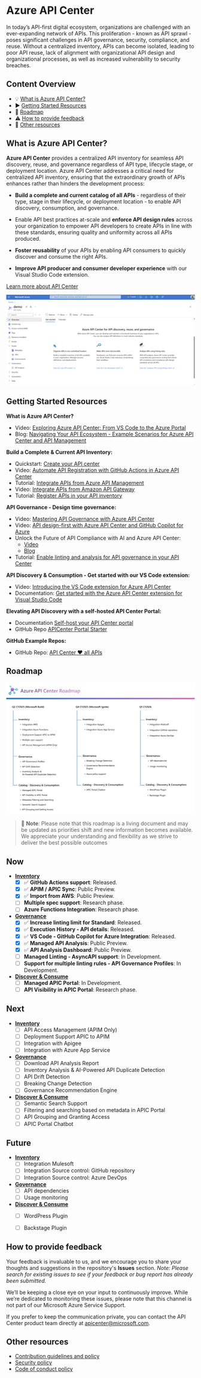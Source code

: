 # Azure API Center

In today’s API-first digital ecosystem, organizations are challenged with an ever-expanding network of APIs. This proliferation - known as API sprawl - poses significant challenges in API governance, security, compliance, and reuse. Without a centralized inventory, APIs can become isolated, leading to poor API reuse, lack of alignment with organizational API design and organizational processes, as well as increased vulnerability to security breaches.

## Content Overview

- :bulb: [What is Azure API Center?](#azure-api-center)
- :arrow_forward: [Getting Started Resources](#getting-started-resources)
- :dart: [Roadmap](#roadmap)
- :warning: [How to provide feedback](#how-to-provide-feedback)
- :bookmark_tabs: [Other resources](#other-resources)

## What is Azure API Center?

**Azure API Center** provides a centralized API inventory for seamless API discovery, reuse, and governance regardless of API type, lifecycle stage, or deployment location. Azure API Center addresses a critical need for centralized API inventory, ensuring that the extraordinary growth of APIs enhances rather than hinders the development process:

- **Build a complete and current catalog of all APIs** - regardless of their type, stage in their lifecycle, or deployment location - to enable API discovery, consumption, and governance.

- Enable API best practices at-scale and **enforce API design rules** across your organization to empower API developers to create APIs in line with these standards, ensuring quality and uniformity across all APIs produced.

- **Foster reusability** of your APIs by enabling API consumers to quickly discover and consume the right APIs.

- **Improve API producer and consumer developer experience** with our Visual Studio Code extension.

[Learn more about API Center](https://aka.ms/apicenter/blogpost)


![APIs view in Azure API Center](media/readme-screenshot.png)

## Getting Started Resources

**What is Azure API Center?**
- Video: [Exploring Azure API Center: From VS Code to the Azure Portal](https://youtu.be/w9Sr7adTPPI?si=s-vWG5VBKETuxD5X)
- Blog: [Navigating Your API Ecosystem - Example Scenarios for Azure API Center and API Management](https://techcommunity.microsoft.com/t5/azure-integration-services-blog/the-rising-significance-of-apis-azure-api-management-amp-api/ba-p/4181292)

**Build a Complete & Current API Inventory:**
- Quickstart: [Create your API center](https://learn.microsoft.com/azure/api-center/set-up-api-center)
- Video: [Automate API Registration with GitHub Actions in Azure API Center](https://youtu.be/DviYjNVJ-cw?si=h0EBUWEh3uuMDgOL)
- Tutorial: [Integrate APIs from Azure API Management](https://learn.microsoft.com/azure/api-center/synchronize-api-management-apis)
- Video: [Integrate APIs from Amazon API Gateway](https://youtu.be/9vhGOxKD2ME?si=0fcQyJb47L933JNb)
- Tutorial: [Register APIs in your API inventory](https://learn.microsoft.com/azure/api-center/register-apis)

**API Governance - Design time governance:**
- Video: [Mastering API Governance with Azure API Center](https://youtu.be/m0XATQaVhxA?si=oDfFDPE9hDPbrczP)
- Video: [API design-first with Azure API Center and GitHub Copilot for Azure](https://youtu.be/MSYS4bLYews?si=3PFAZnwA1rKYwLa-)
- Unlock the Future of API Compliance with AI and Azure API Center:
    - [Video](https://youtu.be/G-3Jdi2vTiE?si=DTL4SG7PXgys98m1)
    - [Blog](https://aka.ms/apic/ai)
- Tutorial: [Enable linting and analysis for API governance in your API Center](https://learn.microsoft.com/azure/api-center/enable-api-analysis-linting)

**API Discovery & Consumption - Get started with our VS Code extension:**
- Video: [Introducing the VS Code extension for Azure API Center](https://youtu.be/62X0NALedCc) 
- Documentation: [Get started with the Azure API Center extension for Visual Studio Code](https://learn.microsoft.com/azure/api-center/use-vscode-extension)

**Elevating API Discovery with a self-hosted API Center Portal:**
- Documentation [Self-host your API Center portal](https://learn.microsoft.com/azure/api-center/enable-api-center-portal)
- GitHub Repo [APICenter Portal Starter](https://github.com/Azure/APICenter-Portal-Starter)

**GitHub Example Repos:**
- GitHub Repo: [API Center ❤️ all APIs](https://github.com/Azure-Samples/universal-api-center)

## Roadmap

![APIs view in Azure API Center](media/roadmap/roadmap01232025.png)

> :memo: **Note**: Please note that this roadmap is a living document and may be updated as priorities shift and new information becomes available. We appreciate your understanding and flexibility as we strive to deliver the best possible outcomes

## Now
- <ins>**Inventory**</ins>
    - [x] :white_check_mark: **GitHub Actions support**: Released.
    - [x] :white_check_mark: **APIM / APIC Sync**: Public Preview.
    - [x] :white_check_mark: **Import from AWS**: Public Preview.
    - [ ] **Multiple spec support**: Research phase.
    - [ ] **Azure Functions Integration**: Research phase.
- <ins>**Governance**</ins>
    - [x] :white_check_mark: **Increase linting limit for Standard**: Released.
    - [x] :white_check_mark: **Execution History - API details**: Released.
    - [x] :white_check_mark: **VS Code - GitHub Copilot for Azure Integration**: Released.
    - [x] :white_check_mark: **Managed API Analysis**: Public Preview.
    - [x] :white_check_mark: **API Analysis Dashboard**: Public Preview. 
    - [ ] **Managed Linting - AsyncAPI support**: In Development.
    - [ ] **Support for multiple linting rules -  API Governance Profiles**: In Development.

- <ins>**Discover & Consume**</ins>
    - [ ] **Managed APIC Portal**: In Development.
    - [ ] **API Visibility in APIC Portal**: Research phase.

## Next
- <ins>**Inventory**</ins>
    - [ ] API Access Management (APIM Only)
    - [ ] Deployment Support APIC to APIM
    - [ ] Integration with Apigee
    - [ ] Integration with Azure App Service
- <ins>**Governance**</ins>
    - [ ] Download API Analysis Report
    - [ ] Inventory Analysis & AI-Powered API Duplicate Detection 
    - [ ] API Drift Detection
    - [ ] Breaking Change Detection
    - [ ] Governance Recommendation Engine
- <ins>**Discover & Consume**</ins>
    - [ ] Semantic Search Support
    - [ ] Filtering and searching based on metadata in APIC Portal
    - [ ] API Grouping and Granting Access
    - [ ] APIC Portal Chatbot

## Future
- <ins>**Inventory**</ins>
    - [ ] Integration Mulesoft
    - [ ] Integration Source control: GitHub repository
    - [ ] Integration Source control: Azure DevOps
- <ins>**Governance**</ins>
    - [ ] API dependencies
    - [ ] Usage monitoring
- <ins>**Discover & Consume**</ins>
    - [ ] WordPress Plugin
    - [ ] Backstage Plugin


## How to provide feedback

Your feedback is invaluable to us, and we encourage you to share your thoughts and suggestions in the repository's **Issues** section. *Note: Please search for existing issues to see if your feedback or bug report has already been submitted.* 

We’ll be keeping a close eye on your input to continuously improve. While we’re dedicated to monitoring these issues, please note that this channel is not part of our Microsoft Azure Service Support.

If you prefer to keep the communication private, you can contact the API Center product team directly at apicenter@microsoft.com.

## Other resources

* [Contribution guidelines and policy](CONTRIBUTIONS.md)
* [Security policy](SECURITY.md)
* [Code of conduct policy](CODE_OF_CONDUCT.md)
